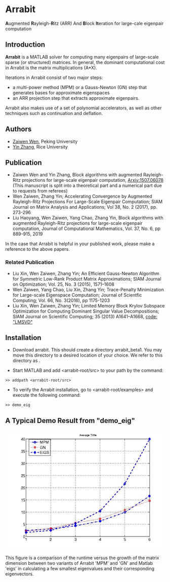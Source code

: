 # Arrabit
**A**ugmented **R**ayleigh-**R**itz (ARR) And **B**lock **It**eration for large-cale eigenpair computation


## Introduction 
**Arrabit** is a MATLAB solver for computing many eigenpairs of large-scale 
sparse (or structured) matrices.  In general, the dominant computational 
cost in Arrabit is the matrix multiplications (A*X). 

Iterations in Arrabit consist of two major steps:
- a multi-power method (MPM) or a Gauss-Newton (GN) step that generates 
  bases for approximate eigenspaces
- an ARR projection step that extracts approximate eigenpairs. 


Arrabit also makes use of a set of polynomial accelerators, as well as other 
techniques such as continuation and deflation.


## Authors  
- [Zaiwen Wen](http://bicmr.pku.edu.cn/~wenzw/index.html), Peking University
- [Yin Zhang](http://www.caam.rice.edu/~zhang), Rice University


## Publication 
 - Zaiwen Wen and Yin Zhang, Block algorithms with augmented Rayleigh-Ritz projections for large-scale eigenpair computation, [Arxiv:1507.06078](http://arxiv.org/abs/1507.06078) (This manuscript is split into a theoretical part and a numerical part due to requests from referees) 
 - Wen Zaiwen, Zhang Yin; Accelerating Convergence by Augmented Rayleigh-Ritz Projections For Large-Scale Eigenpair Computation; SIAM Journal on Matrix Analysis and Applications; Vol 38, No. 2 (2017), pp. 273-296
 - Liu Haoyang, Wen Zaiwen, Yang Chao, Zhang Yin, Block algorithms with augmented Rayleigh-Ritz projections for large-scale eigenpair computation, Journal of Computational Mathematics, Vol. 37, No. 6, pp 889-915, 2019

In the case that Arrabit is helpful in your published work, please make a reference to the above papers.

### Related Publication
- Liu Xin, Wen Zaiwen, Zhang Yin; An Efficient Gauss-Newton Algorithm for Symmetric Low-Rank Product Matrix Approximations; SIAM Journal on Optimization; Vol. 25, No. 3 (2015), 1571–1608
- Wen Zaiwen, Yang Chao, Liu Xin, Zhang Yin; Trace-Penalty Minimization for Large-scale Eigenspace Computation; Journal of Scientfic Computing; Vol. 66, No. 3(2016), pp 1175-1203
- Liu Xin, Wen Zaiwen, Zhang Yin; Limited Memory Block Krylov Subspace Optimization for Computing Dominant Singular Value Decompositions; SIAM Journal on Scientific Computing; 35 (2013) A1641–A1668, [code: "LMSVD"](http://lsec.cc.ac.cn/~liuxin/lmsvd.html)


## Installation
- Download arrabit. This should create a directory arrabit_beta1.  You may move this directory to a desired location of your 
choice.  We refer to this directory as <arrabit-root>.

- Start MATLAB and add <arrabit-root/src> to your path by the command:
~~~
>> addpath <arrabit-root/src>
~~~

- To verify the Arrabit installation, go to <arrabit-root/examples> 
and execute the following command:
~~~
>> demo_eig
~~~
  
## A Typical Demo Result from "demo_eig"

![Comparison!](res4eig.jpg "comparison")

This figure is a comparison of the runtime versus the growth of the matrix dimension between two variants of Arrabit 'MPM' and 'GN' and Matlab 'eigs' in calculating a few smallest eigenvalues and their corresponding eigenvectors.


